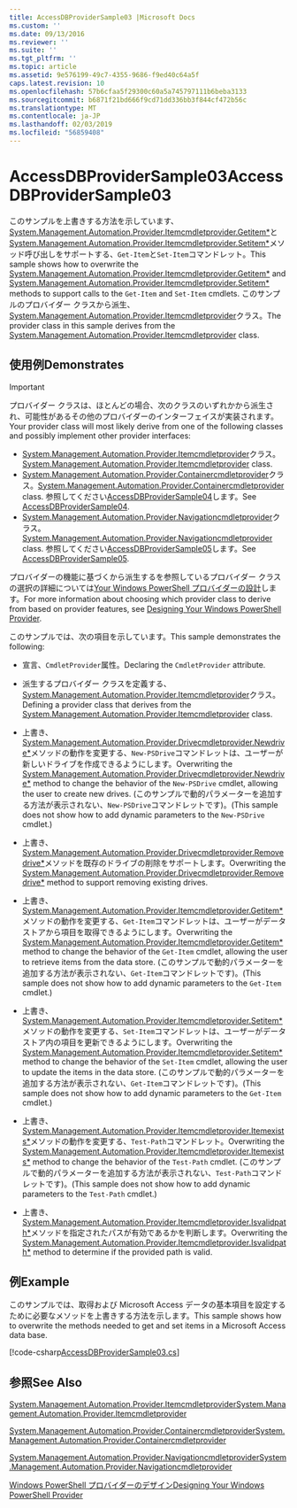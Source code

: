 ```yaml
---
title: AccessDBProviderSample03 |Microsoft Docs
ms.custom: ''
ms.date: 09/13/2016
ms.reviewer: ''
ms.suite: ''
ms.tgt_pltfrm: ''
ms.topic: article
ms.assetid: 9e576199-49c7-4355-9686-f9ed40c64a5f
caps.latest.revision: 10
ms.openlocfilehash: 57b6cfaa5f29300c60a5a745797111b6beba3133
ms.sourcegitcommit: b6871f21bd666f9cd71dd336bb3f844cf472b56c
ms.translationtype: MT
ms.contentlocale: ja-JP
ms.lasthandoff: 02/03/2019
ms.locfileid: "56859408"
---
```

# <a name="accessdbprovidersample03"></a><span data-ttu-id="d6ee2-102">AccessDBProviderSample03</span><span class="sxs-lookup"><span data-stu-id="d6ee2-102">AccessDBProviderSample03</span></span>

<span data-ttu-id="d6ee2-103">このサンプルを上書きする方法を示しています、 [System.Management.Automation.Provider.Itemcmdletprovider.Getitem\*](/dotnet/api/System.Management.Automation.Provider.ItemCmdletProvider.GetItem)と[System.Management.Automation.Provider.Itemcmdletprovider.Setitem\*](/dotnet/api/System.Management.Automation.Provider.ItemCmdletProvider.SetItem)メソッド呼び出しをサポートする、`Get-Item`と`Set-Item`コマンドレット。</span><span class="sxs-lookup"><span data-stu-id="d6ee2-103">This sample shows how to overwrite the [System.Management.Automation.Provider.Itemcmdletprovider.Getitem\*](/dotnet/api/System.Management.Automation.Provider.ItemCmdletProvider.GetItem) and [System.Management.Automation.Provider.Itemcmdletprovider.Setitem\*](/dotnet/api/System.Management.Automation.Provider.ItemCmdletProvider.SetItem) methods to support calls to the `Get-Item` and `Set-Item` cmdlets.</span></span> <span data-ttu-id="d6ee2-104">このサンプルのプロバイダー クラスから派生、 [System.Management.Automation.Provider.Itemcmdletprovider](/dotnet/api/System.Management.Automation.Provider.ItemCmdletProvider)クラス。</span><span class="sxs-lookup"><span data-stu-id="d6ee2-104">The provider class in this sample derives from the [System.Management.Automation.Provider.Itemcmdletprovider](/dotnet/api/System.Management.Automation.Provider.ItemCmdletProvider) class.</span></span>

## <a name="demonstrates"></a><span data-ttu-id="d6ee2-105">使用例</span><span class="sxs-lookup"><span data-stu-id="d6ee2-105">Demonstrates</span></span>

> [!IMPORTANT]
> <span data-ttu-id="d6ee2-106">プロバイダー クラスは、ほとんどの場合、次のクラスのいずれかから派生され、可能性があるその他のプロバイダーのインターフェイスが実装されます。</span><span class="sxs-lookup"><span data-stu-id="d6ee2-106">Your provider class will most likely derive from one of the following classes and possibly implement other provider interfaces:</span></span>
>
> -   <span data-ttu-id="d6ee2-107">[System.Management.Automation.Provider.Itemcmdletprovider](/dotnet/api/System.Management.Automation.Provider.ItemCmdletProvider)クラス。</span><span class="sxs-lookup"><span data-stu-id="d6ee2-107">[System.Management.Automation.Provider.Itemcmdletprovider](/dotnet/api/System.Management.Automation.Provider.ItemCmdletProvider) class.</span></span>
> -   <span data-ttu-id="d6ee2-108">[System.Management.Automation.Provider.Containercmdletprovider](/dotnet/api/System.Management.Automation.Provider.ContainerCmdletProvider)クラス。</span><span class="sxs-lookup"><span data-stu-id="d6ee2-108">[System.Management.Automation.Provider.Containercmdletprovider](/dotnet/api/System.Management.Automation.Provider.ContainerCmdletProvider) class.</span></span> <span data-ttu-id="d6ee2-109">参照してください[AccessDBProviderSample04](./accessdbprovidersample04.md)します。</span><span class="sxs-lookup"><span data-stu-id="d6ee2-109">See [AccessDBProviderSample04](./accessdbprovidersample04.md).</span></span>
> -   <span data-ttu-id="d6ee2-110">[System.Management.Automation.Provider.Navigationcmdletprovider](/dotnet/api/System.Management.Automation.Provider.NavigationCmdletProvider)クラス。</span><span class="sxs-lookup"><span data-stu-id="d6ee2-110">[System.Management.Automation.Provider.Navigationcmdletprovider](/dotnet/api/System.Management.Automation.Provider.NavigationCmdletProvider) class.</span></span> <span data-ttu-id="d6ee2-111">参照してください[AccessDBProviderSample05](./accessdbprovidersample05.md)します。</span><span class="sxs-lookup"><span data-stu-id="d6ee2-111">See [AccessDBProviderSample05](./accessdbprovidersample05.md).</span></span>
>
> <span data-ttu-id="d6ee2-112">プロバイダーの機能に基づくから派生するを参照しているプロバイダー クラスの選択の詳細については[Your Windows PowerShell プロバイダーの設計](./provider-types.md)します。</span><span class="sxs-lookup"><span data-stu-id="d6ee2-112">For more information about choosing which provider class to derive from based on provider features, see [Designing Your Windows PowerShell Provider](./provider-types.md).</span></span>

<span data-ttu-id="d6ee2-113">このサンプルでは、次の項目を示しています。</span><span class="sxs-lookup"><span data-stu-id="d6ee2-113">This sample demonstrates the following:</span></span>

- <span data-ttu-id="d6ee2-114">宣言、`CmdletProvider`属性。</span><span class="sxs-lookup"><span data-stu-id="d6ee2-114">Declaring the `CmdletProvider` attribute.</span></span>

- <span data-ttu-id="d6ee2-115">派生するプロバイダー クラスを定義する、 [System.Management.Automation.Provider.Itemcmdletprovider](/dotnet/api/System.Management.Automation.Provider.ItemCmdletProvider)クラス。</span><span class="sxs-lookup"><span data-stu-id="d6ee2-115">Defining a provider class that derives from the [System.Management.Automation.Provider.Itemcmdletprovider](/dotnet/api/System.Management.Automation.Provider.ItemCmdletProvider) class.</span></span>

- <span data-ttu-id="d6ee2-116">上書き、 [System.Management.Automation.Provider.Drivecmdletprovider.Newdrive\*](/dotnet/api/System.Management.Automation.Provider.DriveCmdletProvider.NewDrive)メソッドの動作を変更する、`New-PSDrive`コマンドレットは、ユーザーが新しいドライブを作成できるようにします。</span><span class="sxs-lookup"><span data-stu-id="d6ee2-116">Overwriting the [System.Management.Automation.Provider.Drivecmdletprovider.Newdrive\*](/dotnet/api/System.Management.Automation.Provider.DriveCmdletProvider.NewDrive) method to change the behavior of the `New-PSDrive` cmdlet, allowing the user to create new drives.</span></span> <span data-ttu-id="d6ee2-117">(このサンプルで動的パラメーターを追加する方法が表示されない、`New-PSDrive`コマンドレットです)。</span><span class="sxs-lookup"><span data-stu-id="d6ee2-117">(This sample does not show how to add dynamic parameters to the `New-PSDrive` cmdlet.)</span></span>

- <span data-ttu-id="d6ee2-118">上書き、 [System.Management.Automation.Provider.Drivecmdletprovider.Removedrive\*](/dotnet/api/System.Management.Automation.Provider.DriveCmdletProvider.RemoveDrive)メソッドを既存のドライブの削除をサポートします。</span><span class="sxs-lookup"><span data-stu-id="d6ee2-118">Overwriting the [System.Management.Automation.Provider.Drivecmdletprovider.Removedrive\*](/dotnet/api/System.Management.Automation.Provider.DriveCmdletProvider.RemoveDrive) method to support removing existing drives.</span></span>

- <span data-ttu-id="d6ee2-119">上書き、 [System.Management.Automation.Provider.Itemcmdletprovider.Getitem\*](/dotnet/api/System.Management.Automation.Provider.ItemCmdletProvider.GetItem)メソッドの動作を変更する、`Get-Item`コマンドレットは、ユーザーがデータ ストアから項目を取得できるようにします。</span><span class="sxs-lookup"><span data-stu-id="d6ee2-119">Overwriting the [System.Management.Automation.Provider.Itemcmdletprovider.Getitem\*](/dotnet/api/System.Management.Automation.Provider.ItemCmdletProvider.GetItem) method to change the behavior of the `Get-Item` cmdlet, allowing the user to retrieve items from the data store.</span></span> <span data-ttu-id="d6ee2-120">(このサンプルで動的パラメーターを追加する方法が表示されない、`Get-Item`コマンドレットです)。</span><span class="sxs-lookup"><span data-stu-id="d6ee2-120">(This sample does not show how to add dynamic parameters to the `Get-Item` cmdlet.)</span></span>

- <span data-ttu-id="d6ee2-121">上書き、 [System.Management.Automation.Provider.Itemcmdletprovider.Setitem\*](/dotnet/api/System.Management.Automation.Provider.ItemCmdletProvider.SetItem)メソッドの動作を変更する、`Set-Item`コマンドレットは、ユーザーがデータ ストア内の項目を更新できるようにします。</span><span class="sxs-lookup"><span data-stu-id="d6ee2-121">Overwriting the [System.Management.Automation.Provider.Itemcmdletprovider.Setitem\*](/dotnet/api/System.Management.Automation.Provider.ItemCmdletProvider.SetItem) method to change the behavior of the `Set-Item` cmdlet, allowing the user to update the items in the data store.</span></span> <span data-ttu-id="d6ee2-122">(このサンプルで動的パラメーターを追加する方法が表示されない、`Get-Item`コマンドレットです)。</span><span class="sxs-lookup"><span data-stu-id="d6ee2-122">(This sample does not show how to add dynamic parameters to the `Get-Item` cmdlet.)</span></span>

- <span data-ttu-id="d6ee2-123">上書き、 [System.Management.Automation.Provider.Itemcmdletprovider.Itemexists\*](/dotnet/api/System.Management.Automation.Provider.ItemCmdletProvider.ItemExists)メソッドの動作を変更する、`Test-Path`コマンドレット。</span><span class="sxs-lookup"><span data-stu-id="d6ee2-123">Overwriting the [System.Management.Automation.Provider.Itemcmdletprovider.Itemexists\*](/dotnet/api/System.Management.Automation.Provider.ItemCmdletProvider.ItemExists) method to change the behavior of the `Test-Path` cmdlet.</span></span> <span data-ttu-id="d6ee2-124">(このサンプルで動的パラメーターを追加する方法が表示されない、`Test-Path`コマンドレットです)。</span><span class="sxs-lookup"><span data-stu-id="d6ee2-124">(This sample does not show how to add dynamic parameters to the `Test-Path` cmdlet.)</span></span>

- <span data-ttu-id="d6ee2-125">上書き、 [System.Management.Automation.Provider.Itemcmdletprovider.Isvalidpath\*](/dotnet/api/System.Management.Automation.Provider.ItemCmdletProvider.IsValidPath)メソッドを指定されたパスが有効であるかを判断します。</span><span class="sxs-lookup"><span data-stu-id="d6ee2-125">Overwriting the [System.Management.Automation.Provider.Itemcmdletprovider.Isvalidpath\*](/dotnet/api/System.Management.Automation.Provider.ItemCmdletProvider.IsValidPath) method to determine if the provided path is valid.</span></span>

## <a name="example"></a><span data-ttu-id="d6ee2-126">例</span><span class="sxs-lookup"><span data-stu-id="d6ee2-126">Example</span></span>

<span data-ttu-id="d6ee2-127">このサンプルでは、取得および Microsoft Access データの基本項目を設定するために必要なメソッドを上書きする方法を示します。</span><span class="sxs-lookup"><span data-stu-id="d6ee2-127">This sample shows how to overwrite the methods needed to get and set items in a Microsoft Access data base.</span></span>

[!code-csharp[AccessDBProviderSample03.cs](../../powershell-sdk-samples/SDK-2.0/csharp/AccessDBProviderSample06/AccessDBProviderSample06.cs#L11-L976 "AccessDBProviderSample03.cs")]

## <a name="see-also"></a><span data-ttu-id="d6ee2-128">参照</span><span class="sxs-lookup"><span data-stu-id="d6ee2-128">See Also</span></span>

[<span data-ttu-id="d6ee2-129">System.Management.Automation.Provider.Itemcmdletprovider</span><span class="sxs-lookup"><span data-stu-id="d6ee2-129">System.Management.Automation.Provider.Itemcmdletprovider</span></span>](/dotnet/api/System.Management.Automation.Provider.ItemCmdletProvider)

[<span data-ttu-id="d6ee2-130">System.Management.Automation.Provider.Containercmdletprovider</span><span class="sxs-lookup"><span data-stu-id="d6ee2-130">System.Management.Automation.Provider.Containercmdletprovider</span></span>](/dotnet/api/System.Management.Automation.Provider.ContainerCmdletProvider)

[<span data-ttu-id="d6ee2-131">System.Management.Automation.Provider.Navigationcmdletprovider</span><span class="sxs-lookup"><span data-stu-id="d6ee2-131">System.Management.Automation.Provider.Navigationcmdletprovider</span></span>](/dotnet/api/System.Management.Automation.Provider.NavigationCmdletProvider)

[<span data-ttu-id="d6ee2-132">Windows PowerShell プロバイダーのデザイン</span><span class="sxs-lookup"><span data-stu-id="d6ee2-132">Designing Your Windows PowerShell Provider</span></span>](./provider-types.md)